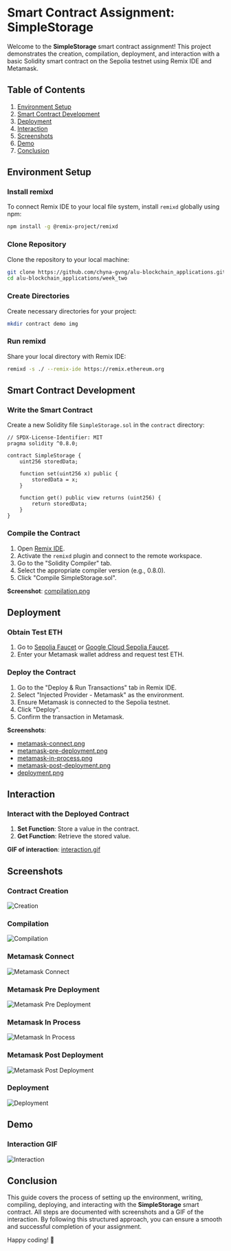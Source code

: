 # Smart Contract Assignment: SimpleStorage

Welcome to the **SimpleStorage** smart contract assignment! This project demonstrates the creation, compilation, deployment, and interaction with a basic Solidity smart contract on the Sepolia testnet using Remix IDE and Metamask.

## Table of Contents

1. [Environment Setup](#environment-setup)
2. [Smart Contract Development](#smart-contract-development)
3. [Deployment](#deployment)
4. [Interaction](#interaction)
5. [Screenshots](#screenshots)
6. [Demo](#demo)
7. [Conclusion](#conclusion)

## Environment Setup

### Install remixd

To connect Remix IDE to your local file system, install `remixd` globally using npm:

```sh
npm install -g @remix-project/remixd
```

### Clone Repository

Clone the repository to your local machine:

```sh
git clone https://github.com/chyna-gvng/alu-blockchain_applications.git
cd alu-blockchain_applications/week_two
```

### Create Directories

Create necessary directories for your project:

```sh
mkdir contract demo img
```

### Run remixd

Share your local directory with Remix IDE:

```sh
remixd -s ./ --remix-ide https://remix.ethereum.org
```

## Smart Contract Development

### Write the Smart Contract

Create a new Solidity file `SimpleStorage.sol` in the `contract` directory:

```solidity
// SPDX-License-Identifier: MIT
pragma solidity ^0.8.0;

contract SimpleStorage {
    uint256 storedData;

    function set(uint256 x) public {
        storedData = x;
    }

    function get() public view returns (uint256) {
        return storedData;
    }
}
```

### Compile the Contract

1. Open [Remix IDE](https://remix.ethereum.org/).
2. Activate the `remixd` plugin and connect to the remote workspace.
3. Go to the "Solidity Compiler" tab.
4. Select the appropriate compiler version (e.g., 0.8.0).
5. Click "Compile SimpleStorage.sol".

**Screenshot**: [compilation.png](img/compilation.png)

## Deployment

### Obtain Test ETH

1. Go to [Sepolia Faucet](https://sepoliafaucet.com/) or [Google Cloud Sepolia Faucet](https://cloud.google.com/application/web3/faucet/ethereum/sepolia).
2. Enter your Metamask wallet address and request test ETH.

### Deploy the Contract

1. Go to the "Deploy & Run Transactions" tab in Remix IDE.
2. Select "Injected Provider - Metamask" as the environment.
3. Ensure Metamask is connected to the Sepolia testnet.
4. Click "Deploy".
5. Confirm the transaction in Metamask.

**Screenshots**:
- [metamask-connect.png](img/metamask-connect.png)
- [metamask-pre-deployment.png](img/metamask-pre-deployment.png)
- [metamask-in-process.png](img/metamask-in-process.png)
- [metamask-post-deployment.png](img/metamask-post-deployment.png)
- [deployment.png](img/deployment.png)

## Interaction

### Interact with the Deployed Contract

1. **Set Function**: Store a value in the contract.
2. **Get Function**: Retrieve the stored value.

**GIF of interaction**: [interaction.gif](demo/interaction.gif)

## Screenshots

### Contract Creation

![Creation](img/creation.png)

### Compilation

![Compilation](img/compilation.png)

### Metamask Connect

![Metamask Connect](img/metamask-connect.png)

### Metamask Pre Deployment

![Metamask Pre Deployment](img/metamask-pre-deployment.png)


### Metamask In Process

![Metamask In Process](img/metamask-in-process.png)

### Metamask Post Deployment

![Metamask Post Deployment](img/metamask-post-deployment.png)

### Deployment

![Deployment](img/deployment.png)

## Demo

### Interaction GIF

![Interaction](demo/interaction.gif)

## Conclusion

This guide covers the process of setting up the environment, writing, compiling, deploying, and interacting with the **SimpleStorage** smart contract. All steps are documented with screenshots and a GIF of the interaction. By following this structured approach, you can ensure a smooth and successful completion of your assignment.

Happy coding! 🚀
